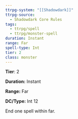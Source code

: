 ```yaml
---
ttrpg-system: "[[Shadowdark]]"
ttrpg-source:
  - Shadowdark Core Rules
tags:
  - ttrpg/spell
  - ttrpg/monster-spell
duration: Instant
range: Far
spell-type: Int
tier: 2
class: monster
---
```

**Tier**: 2

**Duration:** Instant

**Range:** Far

**DC/Type:** Int 12

End one spell within far.
